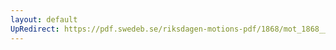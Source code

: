 ```yaml
---
layout: default
UpRedirect: https://pdf.swedeb.se/riksdagen-motions-pdf/1868/mot_1868__ak__00111/mot_1868__ak__00111_002.pdf
---
```

